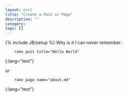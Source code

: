 ```yaml
---
layout: post
title: "Create a Post or Page"
description: ""
category: 
tags: []
---
```

{% include JB/setup %}
Why is it I can never remember:

		rake post title="Hello World"
{:lang="text"}

or

		rake page name="about.md"
{:lang="text"}